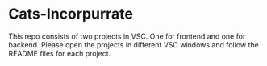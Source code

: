 # Cats-Incorpurrate

This repo consists of two projects in VSC. One for frontend and one for backend.
Please open the projects in different VSC windows and follow the README files for each project.
